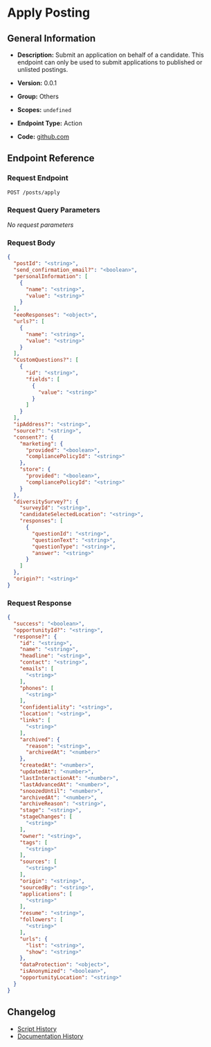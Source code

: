 # Apply Posting

## General Information

- **Description:** Submit an application on behalf of a candidate. This endpoint can only be used to submit applications to published or unlisted postings.

- **Version:** 0.0.1
- **Group:** Others
- **Scopes:** `undefined`
- **Endpoint Type:** Action
- **Code:** [github.com](https://github.com/NangoHQ/integration-templates/tree/main/integrations/lever-sandbox/actions/apply-posting.ts)


## Endpoint Reference

### Request Endpoint

`POST /posts/apply`

### Request Query Parameters

_No request parameters_

### Request Body

```json
{
  "postId": "<string>",
  "send_confirmation_email?": "<boolean>",
  "personalInformation": [
    {
      "name": "<string>",
      "value": "<string>"
    }
  ],
  "eeoResponses": "<object>",
  "urls?": [
    {
      "name": "<string>",
      "value": "<string>"
    }
  ],
  "CustomQuestions?": [
    {
      "id": "<string>",
      "fields": [
        {
          "value": "<string>"
        }
      ]
    }
  ],
  "ipAddress?": "<string>",
  "source?": "<string>",
  "consent?": {
    "marketing": {
      "provided": "<boolean>",
      "compliancePolicyId": "<string>"
    },
    "store": {
      "provided": "<boolean>",
      "compliancePolicyId": "<string>"
    }
  },
  "diversitySurvey?": {
    "surveyId": "<string>",
    "candidateSelectedLocation": "<string>",
    "responses": [
      {
        "questionId": "<string>",
        "questionText": "<string>",
        "questionType": "<string>",
        "answer": "<string>"
      }
    ]
  },
  "origin?": "<string>"
}
```

### Request Response

```json
{
  "success": "<boolean>",
  "opportunityId?": "<string>",
  "response?": {
    "id": "<string>",
    "name": "<string>",
    "headline": "<string>",
    "contact": "<string>",
    "emails": [
      "<string>"
    ],
    "phones": [
      "<string>"
    ],
    "confidentiality": "<string>",
    "location": "<string>",
    "links": [
      "<string>"
    ],
    "archived": {
      "reason": "<string>",
      "archivedAt": "<number>"
    },
    "createdAt": "<number>",
    "updatedAt": "<number>",
    "lastInteractionAt": "<number>",
    "lastAdvancedAt": "<number>",
    "snoozedUntil": "<number>",
    "archivedAt": "<number>",
    "archiveReason": "<string>",
    "stage": "<string>",
    "stageChanges": [
      "<string>"
    ],
    "owner": "<string>",
    "tags": [
      "<string>"
    ],
    "sources": [
      "<string>"
    ],
    "origin": "<string>",
    "sourcedBy": "<string>",
    "applications": [
      "<string>"
    ],
    "resume": "<string>",
    "followers": [
      "<string>"
    ],
    "urls": {
      "list": "<string>",
      "show": "<string>"
    },
    "dataProtection": "<object>",
    "isAnonymized": "<boolean>",
    "opportunityLocation": "<string>"
  }
}
```

## Changelog

- [Script History](https://github.com/NangoHQ/integration-templates/commits/main/integrations/lever-sandbox/actions/apply-posting.ts)
- [Documentation History](https://github.com/NangoHQ/integration-templates/commits/main/integrations/lever-sandbox/actions/apply-posting.md)

<!-- END  GENERATED CONTENT -->

